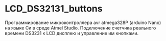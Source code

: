 # LCD_DS32131_buttons
Программирование микроконтроллера avr atmega328P (arduino Nano) на языке Си в среде Atmel Studio. Подключение счетчика реального времени DS3231 к LCD дисплею и управление им кнопками.
